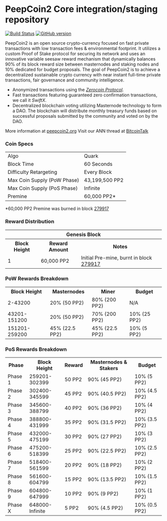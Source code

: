 PeepCoin2 Core integration/staging repository
=====================================

[![Build Status](https://travis-ci.org/PeepCoin2-Project/PeepCoin2.svg?branch=master)](https://travis-ci.org/PeepCoin2-Project/PeepCoin2) [![GitHub version](https://badge.fury.io/gh/PeepCoin2-Project%2FPeepCoin2.svg)](https://badge.fury.io/gh/PeepCoin2-Project%2FPeepCoin2)

PeepCoin2 is an open source crypto-currency focused on fast private transactions with low transaction fees & environmental footprint.  It utilizes a custom Proof of Stake protocol for securing its network and uses an innovative variable seesaw reward mechanism that dynamically balances 90% of its block reward size between masternodes and staking nodes and 10% dedicated for budget proposals. The goal of PeepCoin2 is to achieve a decentralized sustainable crypto currency with near instant full-time private transactions, fair governance and community intelligence.
- Anonymized transactions using the [_Zerocoin Protocol_](http://www.peepcoin2.org/zpp2).
- Fast transactions featuring guaranteed zero confirmation transactions, we call it _SwiftX_.
- Decentralized blockchain voting utilizing Masternode technology to form a DAO. The blockchain will distribute monthly treasury funds based on successful proposals submitted by the community and voted on by the DAO.

More information at [peepcoin2.org](http://www.peepcoin2.org) Visit our ANN thread at [BitcoinTalk](http://www.bitcointalk.org/index.php?topic=1262920)

### Coin Specs
<table>
<tr><td>Algo</td><td>Quark</td></tr>
<tr><td>Block Time</td><td>60 Seconds</td></tr>
<tr><td>Difficulty Retargeting</td><td>Every Block</td></tr>
<tr><td>Max Coin Supply (PoW Phase)</td><td>43,199,500 PP2</td></tr>
<tr><td>Max Coin Supply (PoS Phase)</td><td>Infinite</td></tr>
<tr><td>Premine</td><td>60,000 PP2*</td></tr>
</table>

*60,000 PP2 Premine was burned in block [279917](http://www.presstab.pw/phpexplorer/PeepCoin2/block.php?blockhash=206d9cfe859798a0b0898ab00d7300be94de0f5469bb446cecb41c3e173a57e0)

### Reward Distribution

<table>
<th colspan=4>Genesis Block</th>
<tr><th>Block Height</th><th>Reward Amount</th><th>Notes</th></tr>
<tr><td>1</td><td>60,000 PP2</td><td>Initial Pre-mine, burnt in block <a href="http://www.presstab.pw/phpexplorer/PeepCoin2/block.php?blockhash=206d9cfe859798a0b0898ab00d7300be94de0f5469bb446cecb41c3e173a57e0">279917</a></td></tr>
</table>

### PoW Rewards Breakdown

<table>
<th>Block Height</th><th>Masternodes</th><th>Miner</th><th>Budget</th>
<tr><td>2-43200</td><td>20% (50 PP2)</td><td>80% (200 PP2)</td><td>N/A</td></tr>
<tr><td>43201-151200</td><td>20% (50 PP2)</td><td>70% (200 PP2)</td><td>10% (25 PP2)</td></tr>
<tr><td>151201-259200</td><td>45% (22.5 PP2)</td><td>45% (22.5 PP2)</td><td>10% (5 PP2)</td></tr>
</table>

### PoS Rewards Breakdown

<table>
<th>Phase</th><th>Block Height</th><th>Reward</th><th>Masternodes & Stakers</th><th>Budget</th>
<tr><td>Phase 1</td><td>259201-302399</td><td>50 PP2</td><td>90% (45 PP2)</td><td>10% (5 PP2)</td></tr>
<tr><td>Phase 2</td><td>302400-345599</td><td>45 PP2</td><td>90% (40.5 PP2)</td><td>10% (4.5 PP2)</td></tr>
<tr><td>Phase 3</td><td>345600-388799</td><td>40 PP2</td><td>90% (36 PP2)</td><td>10% (4 PP2)</td></tr>
<tr><td>Phase 4</td><td>388800-431999</td><td>35 PP2</td><td>90% (31.5 PP2)</td><td>10% (3.5 PP2)</td></tr>
<tr><td>Phase 5</td><td>432000-475199</td><td>30 PP2</td><td>90% (27 PP2)</td><td>10% (3 PP2)</td></tr>
<tr><td>Phase 6</td><td>475200-518399</td><td>25 PP2</td><td>90% (22.5 PP2)</td><td>10% (2.5 PP2)</td></tr>
<tr><td>Phase 7</td><td>518400-561599</td><td>20 PP2</td><td>90% (18 PP2)</td><td>10% (2 PP2)</td></tr>
<tr><td>Phase 8</td><td>561600-604799</td><td>15 PP2</td><td>90% (13.5 PP2)</td><td>10% (1.5 PP2)</td></tr>
<tr><td>Phase 9</td><td>604800-647999</td><td>10 PP2</td><td>90% (9 PP2)</td><td>10% (1 PP2)</td></tr>
<tr><td>Phase X</td><td>648000-Infinite</td><td>5 PP2</td><td>90% (4.5 PP2)</td><td>10% (0.5 PP2)</td></tr>
</table>
